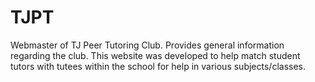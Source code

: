 # TJPT

Webmaster of TJ Peer Tutoring Club. Provides general information regarding the club. 
This website was developed to help match student tutors with tutees within the school for help in various subjects/classes. 
